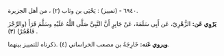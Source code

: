 ٦٩٤٠ - (تمييز) : يَحْيَى بن وثاب (٢) ، من أهل الجزيرة.

**يَرْوِي عَن:** الزُّهْرِيّ، عَن أَبِي سَلَمَةَ، عَنْ جَابِرٍ أَنَّ النَّبِيَّ صَلَّى اللَّهُ عَلَيْهِ وسَلَّمَ قَرَأَ (والرِّجْزَ فَاهْجُرْ) (٣) .

**ويروي عَنه:** خَارِجَةُ بن مصعب الخراساني (٤) .ذكرناه للتمييز بينهما.